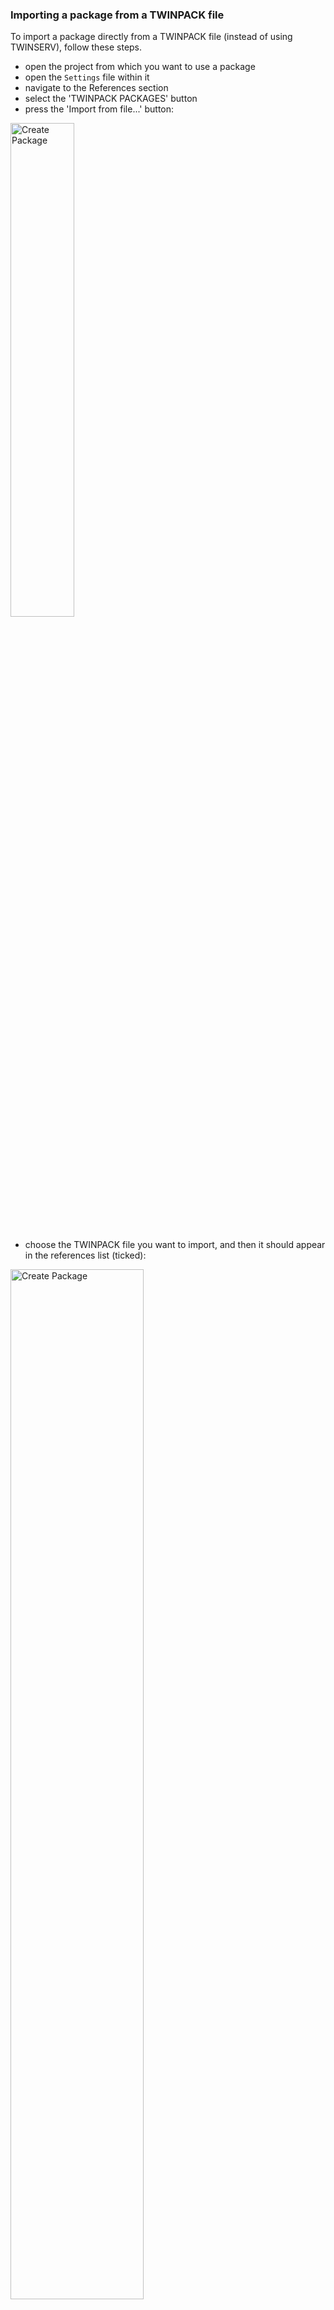 ### Importing a package from a TWINPACK file

To import a package directly from a TWINPACK file (instead of using TWINSERV), follow these steps.

- open the project from which you want to use a package
- open the `Settings` file within it
- navigate to the References section
- select the 'TWINPACK PACKAGES' button
- press the 'Import from file...' button:
<img src="https://twinbasic.com/images/wiki/packImportFromTWINPACK.png" alt="Create Package" width="45%">
<br>
<br>

- choose the TWINPACK file you want to import, and then it should appear in the references list (ticked):
<img src="https://twinbasic.com/images/wiki/packImportFromPackageManagerService_Explorer.png" alt="Create Package" width="65%">
<br>
<br>

- close and save the `Settings` file to restart the compiler

Now you're ready to use the package!  In the example shown above I added a reference to the TwinLib64 package, and I can now confirm that I can access components from the TwinLib64 package in my code:

<img src="https://twinbasic.com/images/wiki/packPackageExampleUsage1.png" alt="Create Package" width="40%">
<br>
<br>